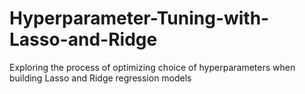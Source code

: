# Hyperparameter-Tuning-with-Lasso-and-Ridge
Exploring the process of optimizing choice of hyperparameters when building Lasso and Ridge regression models
